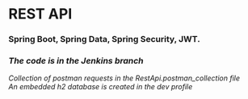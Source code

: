 # REST API

### Spring Boot, Spring Data, Spring Security, JWT.

### _The code is in the Jenkins branch_


_Collection of postman requests in the RestApi.postman_collection file_  
_An embedded h2 database is created in the dev profile_
